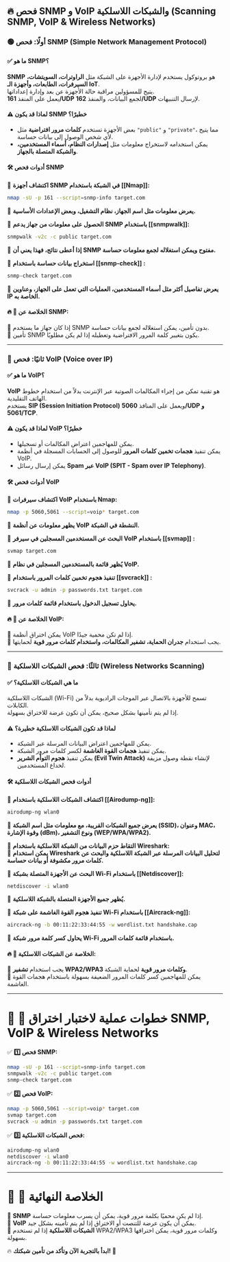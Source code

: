 ## 🔥 **فحص SNMP و VoIP والشبكات اللاسلكية (Scanning SNMP, VoIP & Wireless Networks)**

### 🟢 **أولًا: فحص SNMP (Simple Network Management Protocol)**

#### ✅ **ما هو SNMP؟**

**SNMP** هو بروتوكول يستخدم لإدارة الأجهزة على الشبكة مثل **الراوترات، السويتشات، السيرفرات، الطابعات، وأجهزة الـ IoT**.  
يتيح للمسؤولين مراقبة حالة الأجهزة عن بعد وإدارة إعداداتها.  
يعمل على المنفذ **161/UDP** لجمع البيانات، والمنفذ **162/UDP** لإرسال التنبيهات.

#### ⚠️ **لماذا قد يكون SNMP خطيرًا؟**

- بعض الأجهزة تستخدم **كلمات مرور افتراضية** مثل `"public"` و `"private"`، مما يتيح لأي شخص الوصول إلى بيانات حساسة.
- يمكن استخدامه لاستخراج معلومات مثل **إصدارات النظام، أسماء المستخدمين، والشبكة المتصلة بالجهاز**.

#### 🛠️ **أدوات فحص SNMP**

🔹 **اكتشاف أجهزة SNMP في الشبكة باستخدام [[Nmap]]:**

```bash
nmap -sU -p 161 --script=snmp-info target.com
```

📌 **يعرض معلومات مثل اسم الجهاز، نظام التشغيل، وبعض الإعدادات الأساسية.**

🔹 **الحصول على معلومات من جهاز يدعم SNMP باستخدام [[snmpwalk]]:**

```bash
snmpwalk -v2c -c public target.com
```

📌 **إذا أعطى نتائج، فهذا يعني أن SNMP مفتوح ويمكن استغلاله لجمع معلومات حساسة.**

🔹 **استخراج بيانات حساسة باستخدام [[snmp-check]] :**

```bash
snmp-check target.com
```

📌 **يعرض تفاصيل أكثر مثل أسماء المستخدمين، العمليات التي تعمل على الجهاز، وعناوين IP الخاصة به.**

#### 🔥 **📌 الخلاصة عن SNMP:**

📌 إذا كان جهاز ما يستخدم SNMP بدون تأمين، يمكن استغلاله لجمع بيانات حساسة.  
📌 تأمين SNMP يكون بتغيير كلمة المرور الافتراضية وتعطيله إذا لم يكن مطلوبًا.

---

### 🔵 **ثانيًا: فحص VoIP (Voice over IP)**

#### ✅ **ما هو VoIP؟**

**VoIP** هو تقنية تمكن من إجراء المكالمات الصوتية عبر الإنترنت بدلاً من استخدام خطوط الهاتف التقليدية.  
يستخدم **SIP (Session Initiation Protocol)** ويعمل على المنافذ **5060/UDP و 5061/TCP**.

#### ⚠️ **لماذا قد يكون VoIP خطيرًا؟**

- يمكن للمهاجمين اعتراض المكالمات أو تسجيلها.
- يمكن تنفيذ **هجمات تخمين كلمات المرور** للوصول إلى الحسابات المسجلة في أنظمة VoIP.
- يمكن إرسال رسائل **Spam عبر VoIP (SPIT - Spam over IP Telephony)**.

#### 🛠️ **أدوات فحص VoIP**

🔹 **اكتشاف سيرفرات VoIP باستخدام Nmap:**

```bash
nmap -p 5060,5061 --script=voip* target.com
```

📌 **يظهر معلومات عن أنظمة VoIP النشطة في الشبكة.**

🔹 **البحث عن المستخدمين المسجلين في سيرفر VoIP باستخدام [[svmap]] :**

```bash
svmap target.com
```

📌 **يُظهر قائمة بالمستخدمين المسجلين في نظام VoIP.**

🔹 **تنفيذ هجوم تخمين كلمات المرور باستخدام [[svcrack]] :**

```bash
svcrack -u admin -p passwords.txt target.com
```

📌 **يحاول تسجيل الدخول باستخدام قائمة كلمات مرور.**

#### 🔥 **📌 الخلاصة عن VoIP:**

📌 يمكن اختراق أنظمة VoIP إذا لم تكن محمية جيدًا.  
📌 يجب استخدام **جدران الحماية، تشفير المكالمات، واستخدام كلمات مرور قوية** لحمايتها.

---

### 🔴 **ثالثًا: فحص الشبكات اللاسلكية (Wireless Networks Scanning)**

#### ✅ **ما هي الشبكات اللاسلكية؟**

الشبكات اللاسلكية (Wi-Fi) تسمح للأجهزة بالاتصال عبر الموجات الراديوية بدلاً من الكابلات.  
إذا لم يتم تأمينها بشكل صحيح، يمكن أن تكون عرضة للاختراق بسهولة.

#### ⚠️ **لماذا قد تكون الشبكات اللاسلكية خطيرة؟**

- يمكن للمهاجمين اعتراض البيانات المرسلة عبر الشبكة.
- يمكن تنفيذ **هجمات القوة الغاشمة** لكسر كلمات مرور الشبكة.
- يمكن تنفيذ **هجوم التوأم الشرير (Evil Twin Attack)** لإنشاء نقطة وصول مزيفة لخداع المستخدمين.

#### 🛠️ **أدوات فحص الشبكات اللاسلكية**

🔹 **اكتشاف الشبكات اللاسلكية باستخدام [[Airodump-ng]]:**

```bash
airodump-ng wlan0
```

📌 **يعرض جميع الشبكات القريبة، مع معلومات مثل اسم الشبكة (SSID)، وعنوان MAC، وقوة الإشارة (dBm)، ونوع التشفير (WEP/WPA/WPA2).**

🔹 **التقاط حزم البيانات من الشبكة اللاسلكية باستخدام Wireshark:**  
📌 **يمكن استخدام Wireshark لتحليل البيانات المرسلة عبر الشبكة اللاسلكية والبحث عن كلمات مرور مكشوفة أو بيانات حساسة.**

🔹 **البحث عن الأجهزة المتصلة بشبكة Wi-Fi باستخدام [[Netdiscover]]:**

```bash
netdiscover -i wlan0
```

📌 **يُظهر جميع الأجهزة المتصلة بالشبكة اللاسلكية.**

🔹 **تنفيذ هجوم القوة الغاشمة على شبكة Wi-Fi باستخدام [[Aircrack-ng]]:**

```bash
aircrack-ng -b 00:11:22:33:44:55 -w wordlist.txt handshake.cap
```

📌 **يحاول كسر كلمة مرور شبكة Wi-Fi باستخدام قائمة كلمات المرور.**

#### 🔥 **📌 الخلاصة عن الشبكات اللاسلكية:**

📌 يجب استخدام **تشفير WPA2/WPA3 وكلمات مرور قوية** لحماية الشبكة.  
📌 يمكن للمهاجمين كسر كلمات المرور الضعيفة بسهولة باستخدام هجمات القوة الغاشمة.

---

# 🚀 **📌 خطوات عملية لاختبار اختراق SNMP, VoIP & Wireless Networks**

✅ **1️⃣ فحص SNMP:**

```bash
nmap -sU -p 161 --script=snmp-info target.com
snmpwalk -v2c -c public target.com
snmp-check target.com
```

✅ **2️⃣ فحص VoIP:**

```bash
nmap -p 5060,5061 --script=voip* target.com
svmap target.com
svcrack -u admin -p passwords.txt target.com
```

✅ **3️⃣ فحص الشبكات اللاسلكية:**

```bash
airodump-ng wlan0
netdiscover -i wlan0
aircrack-ng -b 00:11:22:33:44:55 -w wordlist.txt handshake.cap
```

---

# 🎯 **📌 الخلاصة النهائية**

📌 **SNMP** إذا لم يكن محميًا بكلمة مرور قوية، يمكن أن يسرب معلومات حساسة.  
📌 **VoIP** يمكن أن يكون عرضة للتنصت أو الاختراق إذا لم يتم تأمينه بشكل جيد.  
📌 **الشبكات اللاسلكية** إذا لم تستخدم WPA2/WPA3 وكلمات مرور قوية، يمكن اختراقها بسهولة.

🔥 **ابدأ بالتجربة الآن وتأكد من تأمين شبكتك! 🚀**